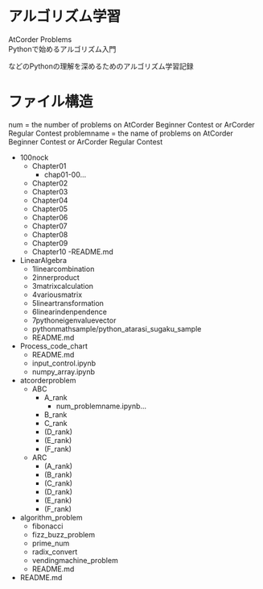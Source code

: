 # アルゴリズム学習
AtCorder Problems  
Pythonで始めるアルゴリズム入門  
  
などのPythonの理解を深めるためのアルゴリズム学習記録


# ファイル構造
num = the number of problems on AtCorder Beginner Contest or ArCorder Regular Contest
problemname = the name of problems on AtCorder Beginner Contest or ArCorder Regular Contest

- 100nock
    - Chapter01
        - chap01-00...
    - Chapter02
    - Chapter03
    - Chapter04
    - Chapter05
    - Chapter06
    - Chapter07
    - Chapter08
    - Chapter09
    - Chapter10
    -README.md
- LinearAlgebra
    - 1linearcombination
    - 2innerproduct
    - 3matrixcalculation
    - 4variousmatrix
    - 5lineartransformation
    - 6linearindenpendence
    - 7pythoneigenvaluevector
    - pythonmathsample/python_atarasi_sugaku_sample
    - README.md
- Process_code_chart
    - README.md
    - input_control.ipynb
    - numpy_array.ipynb
- atcorderproblem
    - ABC
        -  A_rank
            - num_problemname.ipynb...
        -  B_rank
        -  C_rank
        - (D_rank)
        - (E_rank)
        - (F_rank)
   - ARC
        - (A_rank)
        - (B_rank)
        - (C_rank)
        - (D_rank)
        - (E_rank)
        - (F_rank)
- algorithm_problem
   - fibonacci
   - fizz_buzz_problem
   - prime_num
   - radix_convert
   - vendingmachine_problem
   - README.md
- README.md
 
